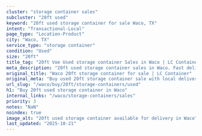 ```yaml
---
cluster: "storage container sales"
subcluster: "20ft used"
keyword: "20ft used storage container for sale Waco, TX"
intent: "Transactional-Local"
page_type: "Location-Product"
city: "Waco, TX"
service_type: "storage container"
condition: "Used"
size: "20ft"
title_tag: "20ft Voe Used storage container Sales in Waco | LC Container"
meta_description: "20ft used storage container sales in Waco. Fast delivery, competitive pricing. Serving storage containers area. Quote ID: TU0. Call (214) 524-4168 for your free quote today."
original_title: "Waco 20ft storage container for sale | LC Container"
original_meta: "Buy used 20ft storage container sale with local delivery in Waco, TX. LC Container — local Since 2003. Request a fast quote today."
url_slug: "/waco/buy/20ft/storage-containers/used"
h1: "Buy 20ft used storage container in Waco"
internal_links: "/waco/storage-containers/sales"
priority: 3
notes: "NaN"
noindex: true
image_alt: "20ft used storage container available for delivery in Waco"
last_updated: "2025-10-21"
---
```


<!-- TODO: Add unique city/inventory copy, images, and internal links here. -->

